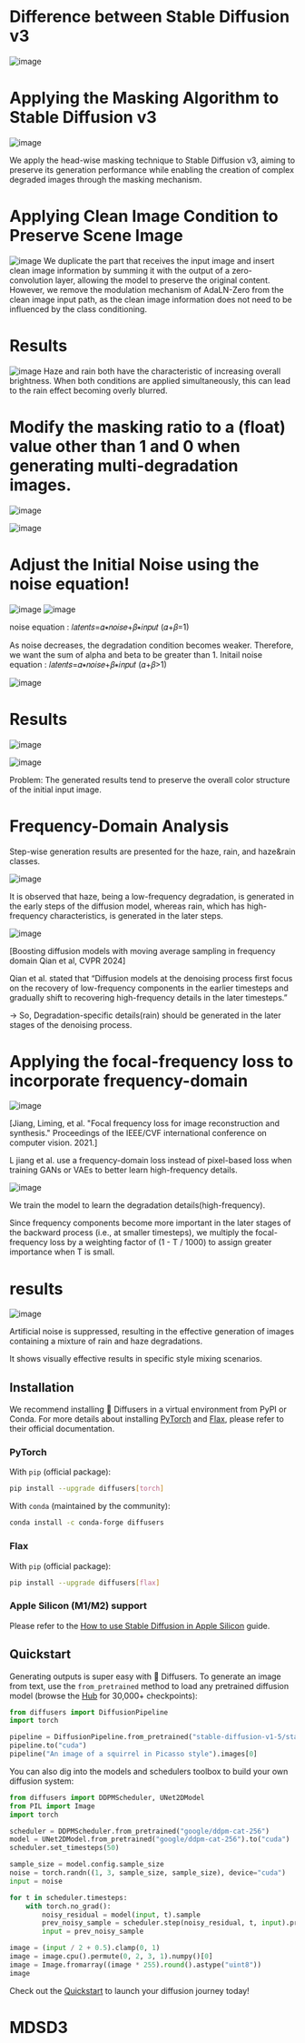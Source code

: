 # Difference between Stable Diffusion v3
![image](https://github.com/user-attachments/assets/4b9f5aa1-2a7c-48bd-9214-56133ec9a4e6)

# Applying the Masking Algorithm to Stable Diffusion v3
![image](https://github.com/user-attachments/assets/93073c82-83e9-4433-811a-73c371598d10)

We apply the head-wise masking technique to Stable Diffusion v3, aiming to preserve its generation performance while enabling the creation of complex degraded images through the masking mechanism.

# Applying Clean Image Condition to Preserve Scene Image
![image](https://github.com/user-attachments/assets/b487f727-c67b-4647-8a6e-6d811479c22c)
We duplicate the part that receives the input image and insert clean image information by summing it with the output of a zero-convolution layer, allowing the model to preserve the original content.
However, we remove the modulation mechanism of AdaLN-Zero from the clean image input path, as the clean image information does not need to be influenced by the class conditioning.

# Results
![image](https://github.com/user-attachments/assets/2ecf9236-d1f8-40f9-8630-b7e0e8b55f7d)
Haze and rain both have the characteristic of increasing overall brightness. When both conditions are applied simultaneously, this can lead to the rain effect becoming overly blurred.

# Modify the masking ratio to a (float) value other than 1 and 0 when generating multi-degradation images.
![image](https://github.com/user-attachments/assets/686a6a2e-8088-4aec-bd52-5f7a60145e44)

![image](https://github.com/user-attachments/assets/7495555c-f969-45d9-9912-be83d2df2744)

# Adjust the Initial Noise using the noise equation!
![image](https://github.com/user-attachments/assets/7a8ef04f-c151-4620-9d9d-88359a80613f)
![image](https://github.com/user-attachments/assets/fdd6ae58-d30a-4981-89d3-4e330127f8bf)

noise equation : 𝑙𝑎𝑡𝑒𝑛𝑡𝑠=𝛼∗𝑛𝑜𝑖𝑠𝑒+𝛽∗𝑖𝑛𝑝𝑢𝑡 (𝛼+𝛽=1)


As noise decreases, the degradation condition becomes weaker.
Therefore, we want the sum of alpha and beta to be greater than 1.
Initail noise equation : 𝑙𝑎𝑡𝑒𝑛𝑡𝑠=𝛼∗𝑛𝑜𝑖𝑠𝑒+𝛽∗𝑖𝑛𝑝𝑢𝑡 (𝛼+𝛽>1)

![image](https://github.com/user-attachments/assets/de39e0b6-71bc-443d-ac9a-19d508991a56)

# Results

![image](https://github.com/user-attachments/assets/d26b2524-6ca9-43cf-9ad0-e176484e5a71)

![image](https://github.com/user-attachments/assets/66a96b51-e980-4ec1-8f64-9c018742c95f)

Problem: The generated results tend to preserve the overall color structure of the initial input image.

# Frequency-Domain Analysis

Step-wise generation results are presented for the haze, rain, and haze&rain classes.

![image](https://github.com/user-attachments/assets/1f28bd6d-90a9-41bf-afbb-c7897ca56f43)
 
 It is observed that haze, being a low-frequency degradation, is generated in the early steps of the diffusion model, whereas rain, which has high-frequency characteristics, is generated in the later steps.

 ![image](https://github.com/user-attachments/assets/6f2b2d72-091d-4a01-840e-cbc60b6db905)

[Boosting diffusion models with moving average sampling in frequency domain Qian et al, CVPR 2024]

Qian et al. stated that “Diffusion models at the denoising process first focus on the recovery of low-frequency components in the earlier timesteps and gradually shift to recovering high-frequency details in the later timesteps.”

-> So, Degradation-specific details(rain) should be generated in the later stages of the denoising process.

# Applying the focal-frequency loss to incorporate frequency-domain
![image](https://github.com/user-attachments/assets/2e9cc86b-ee5f-4403-bbfa-25cd36bb1acf)

[Jiang, Liming, et al. "Focal frequency loss for image reconstruction and synthesis." Proceedings of the IEEE/CVF international conference on computer vision. 2021.]

L jiang et al. use a frequency-domain loss instead of pixel-based loss when training GANs or VAEs  to better learn high-frequency details.


![image](https://github.com/user-attachments/assets/d5668982-afeb-4527-8095-6ea67827b298)

We train the model to learn the degradation details(high-frequency).

Since frequency components become more important in the later stages of the backward process (i.e., at smaller timesteps), we multiply the focal-frequency loss by a weighting factor of (1 - T / 1000) to assign greater importance when T is small.

# results
![image](https://github.com/user-attachments/assets/2f78baf9-811b-4dac-8850-9710eb478845)

Artificial noise is suppressed, resulting in the effective generation of images containing a mixture of rain and haze degradations.

It shows visually effective results in specific style mixing scenarios.







## Installation

We recommend installing 🤗 Diffusers in a virtual environment from PyPI or Conda. For more details about installing [PyTorch](https://pytorch.org/get-started/locally/) and [Flax](https://flax.readthedocs.io/en/latest/#installation), please refer to their official documentation.

### PyTorch

With `pip` (official package):

```bash
pip install --upgrade diffusers[torch]
```

With `conda` (maintained by the community):

```sh
conda install -c conda-forge diffusers
```

### Flax

With `pip` (official package):

```bash
pip install --upgrade diffusers[flax]
```

### Apple Silicon (M1/M2) support

Please refer to the [How to use Stable Diffusion in Apple Silicon](https://huggingface.co/docs/diffusers/optimization/mps) guide.

## Quickstart

Generating outputs is super easy with 🤗 Diffusers. To generate an image from text, use the `from_pretrained` method to load any pretrained diffusion model (browse the [Hub](https://huggingface.co/models?library=diffusers&sort=downloads) for 30,000+ checkpoints):

```python
from diffusers import DiffusionPipeline
import torch

pipeline = DiffusionPipeline.from_pretrained("stable-diffusion-v1-5/stable-diffusion-v1-5", torch_dtype=torch.float16)
pipeline.to("cuda")
pipeline("An image of a squirrel in Picasso style").images[0]
```

You can also dig into the models and schedulers toolbox to build your own diffusion system:

```python
from diffusers import DDPMScheduler, UNet2DModel
from PIL import Image
import torch

scheduler = DDPMScheduler.from_pretrained("google/ddpm-cat-256")
model = UNet2DModel.from_pretrained("google/ddpm-cat-256").to("cuda")
scheduler.set_timesteps(50)

sample_size = model.config.sample_size
noise = torch.randn((1, 3, sample_size, sample_size), device="cuda")
input = noise

for t in scheduler.timesteps:
    with torch.no_grad():
        noisy_residual = model(input, t).sample
        prev_noisy_sample = scheduler.step(noisy_residual, t, input).prev_sample
        input = prev_noisy_sample

image = (input / 2 + 0.5).clamp(0, 1)
image = image.cpu().permute(0, 2, 3, 1).numpy()[0]
image = Image.fromarray((image * 255).round().astype("uint8"))
image
```

Check out the [Quickstart](https://huggingface.co/docs/diffusers/quicktour) to launch your diffusion journey today!

# MDSD3
